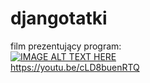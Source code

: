 # djangotatki

film prezentujący program:<br>
[![IMAGE ALT TEXT HERE](https://img.youtube.com/vi/cLD8buenRTQ/0.jpg)](https://www.youtube.com/watch?v=cLD8buenRTQ)<br>
https://youtu.be/cLD8buenRTQ

